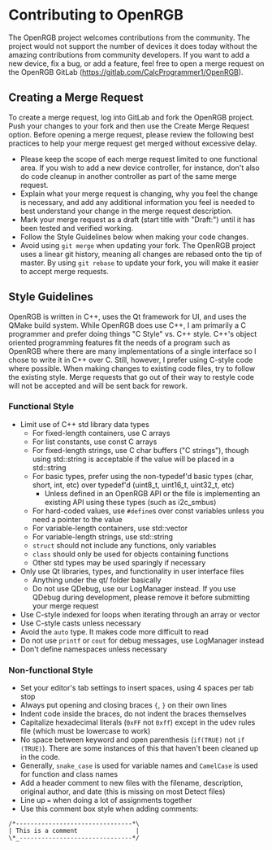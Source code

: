 # Contributing to OpenRGB

The OpenRGB project welcomes contributions from the community.  The project would not support the number of devices it does today without the amazing contributions from community developers.  If you want to add a new device, fix a bug, or add a feature, feel free to open a merge request on the OpenRGB GitLab (https://gitlab.com/CalcProgrammer1/OpenRGB).

## Creating a Merge Request

To create a merge request, log into GitLab and fork the OpenRGB project.  Push your changes to your fork and then use the Create Merge Request option.  Before opening a merge request, please review the following best practices to help your merge request get merged without excessive delay.

* Please keep the scope of each merge request limited to one functional area.  If you wish to add a new device controller, for instance, don't also do code cleanup in another controller as part of the same merge request.
* Explain what your merge request is changing, why you feel the change is necessary, and add any additional information you feel is needed to best understand your change in the merge request description.
* Mark your merge request as a draft (start title with "Draft:") until it has been tested and verified working.
* Follow the Style Guidelines below when making your code changes.
* Avoid using `git merge` when updating your fork.  The OpenRGB project uses a linear git history, meaning all changes are rebased onto the tip of master.  By using `git rebase` to update your fork, you will make it easier to accept merge requests.

## Style Guidelines

OpenRGB is written in C++, uses the Qt framework for UI, and uses the QMake build system.  While OpenRGB does use C++, I am primarily a C programmer and prefer doing things "C Style" vs. C++ style.  C++'s object oriented programming features fit the needs of a program such as OpenRGB where there are many implementations of a single interface so I chose to write it in C++ over C.  Still, however, I prefer using C-style code where possible.  When making changes to existing code files, try to follow the existing style.  Merge requests that go out of their way to restyle code will not be accepted and will be sent back for rework.

### Functional Style

* Limit use of C++ std library data types
    * For fixed-length containers, use C arrays
    * For list constants, use const C arrays
    * For fixed-length strings, use C char buffers ("C strings"), though using std::string is acceptable if the value will be placed in a std::string
    * For basic types, prefer using the non-typedef'd basic types (char, short, int, etc) over typedef'd (uint8_t, uint16_t, uint32_t, etc)
        * Unless defined in an OpenRGB API or the file is implementing an existing API using these types (such as i2c_smbus)
    * For hard-coded values, use `#define`s over const variables unless you need a pointer to the value
    * For variable-length containers, use std::vector
    * For variable-length strings, use std::string
    * `struct` should not include any functions, only variables
    * `class` should only be used for objects containing functions
    * Other std types may be used sparingly if necessary
* Only use Qt libraries, types, and functionality in user interface files
    * Anything under the qt/ folder basically
    * Do not use QDebug, use our LogManager instead.  If you use QDebug during development, please remove it before submitting your merge request
* Use C-style indexed for loops when iterating through an array or vector
* Use C-style casts unless necessary
* Avoid the `auto` type.  It makes code more difficult to read
* Do not use `printf` or `cout` for debug messages, use LogManager instead
* Don't define namespaces unless necessary

### Non-functional Style

* Set your editor's tab settings to insert spaces, using 4 spaces per tab stop
* Always put opening and closing braces `{`, `}` on their own lines
* Indent code inside the braces, do not indent the braces themselves
* Capitalize hexadecimal literals (`0xFF` not `0xff`) except in the udev rules file (which must be lowercase to work)
* No space between keyword and open parenthesis (`if(TRUE)` not `if (TRUE)`).  There are some instances of this that haven't been cleaned up in the code.
* Generally, `snake_case` is used for variable names and `CamelCase` is used for function and class names
* Add a header comment to new files with the filename, description, original author, and date (this is missing on most Detect files)
* Line up `=` when doing a lot of assignments together
* Use this comment box style when adding comments:

```
/*--------------------------------*\
| This is a comment                |
\*_-------------------------------*/
```
